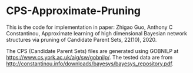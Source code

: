 # CPS-Approximate-Pruning
This is the code for implementation in paper:
Zhigao Guo, Anthony C Constantinou, Approximate learning of high dimensional Bayesian network structures via pruning of Candidate Parent Sets, 22(10), 2020.

The CPS (Candidate Parent Sets) files are generated using GOBNILP at https://www.cs.york.ac.uk/aig/sw/gobnilp/. The tested data are from http://constantinou.info/downloads/bayesys/bayesys_repository.pdf.
